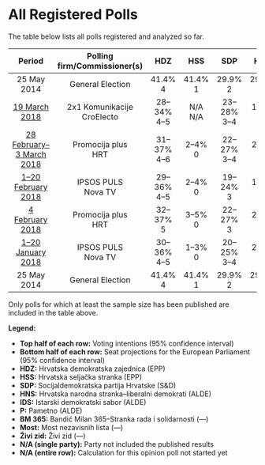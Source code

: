 # All Registered Polls

The table below lists all polls registered and analyzed so far.

| Period     | Polling firm/Commissioner(s) | HDZ | HSS | SDP | HNS | IDS | P | BM 365 | Most | Živi zid |
|:----------:|:----------------------------:|:--:|:--:|:--:|:--:|:--:|:--:|:--:|:--:|:--:|
| 25 May 2014 | General Election | 41.4% <br> 4 | 41.4% <br> 1 | 29.9% <br> 2 | 29.9% <br> 1 | 29.9% <br> 1 | 0.0% <br> 0 | 0.0% <br> 0 | 0.0% <br> 0 | 0.0% <br> 0 |
| [19 March 2018](2018-03-19-2x1Komunikacije.html) | 2x1 Komunikacije <br> CroElecto | 28–34% <br> 4–5 | N/A <br> N/A | 23–28% <br> 3–4 | 1–2% <br> 0 | 1–3% <br> 0 | N/A <br> N/A | 1–2% <br> 0 | 7–11% <br> 1 | 11–15% <br> 1–2 |
| [28 February–3 March 2018](2018-03-03-Promocijaplus.html) | Promocija plus <br> HRT | 31–37% <br> 4–6 | 2–4% <br> 0 | 22–27% <br> 3–4 | 2–3% <br> 0 | 1–3% <br> 0 | 1–3% <br> 0 | 2–4% <br> 0 | 7–10% <br> 1 | 11–15% <br> 1–2 |
| [1–20 February 2018](2018-02-20-IPSOSPULS.html) | IPSOS PULS <br> Nova TV | 29–36% <br> 4–5 | 2–4% <br> 0 | 19–24% <br> 3 | 1–3% <br> 0 | 2–4% <br> 0 | 3–5% <br> 0 | 2–5% <br> 0 | 6–9% <br> 1 | 11–16% <br> 2 |
| [4 February 2018](2018-02-04-Promocijaplus.html) | Promocija plus <br> HRT | 32–37% <br> 5 | 3–5% <br> 0 | 22–27% <br> 3 | 2–3% <br> 0 | 1–2% <br> 0 | 1–2% <br> 0 | 2–4% <br> 0 | 6–9% <br> 1 | 12–16% <br> 2 |
| [1–20 January 2018](2018-01-20-IPSOSPULS.html) | IPSOS PULS <br> Nova TV | 30–36% <br> 4–5 | 1–3% <br> 0 | 20–25% <br> 3–4 | 2–4% <br> 0 | 2–4% <br> 0 | 2–4% <br> 0 | 3–5% <br> 0 | 6–9% <br> 0–1 | 12–17% <br> 1–2 |
| 25 May 2014 | General Election | 41.4% <br> 4 | 41.4% <br> 1 | 29.9% <br> 2 | 29.9% <br> 1 | 29.9% <br> 1 | 0.0% <br> 0 | 0.0% <br> 0 | 0.0% <br> 0 | 0.0% <br> 0 |

Only polls for which at least the sample size has been published are included in the table above.

**Legend:**
+ **Top half of each row:** Voting intentions (95% confidence interval)
+ **Bottom half of each row:** Seat projections for the European Parliament (95% confidence interval)
+ **HDZ:** Hrvatska demokratska zajednica (EPP)
+ **HSS:** Hrvatska seljačka stranka (EPP)
+ **SDP:** Socijaldemokratska partija Hrvatske (S&D)
+ **HNS:** Hrvatska narodna stranka–liberalni demokrati (ALDE)
+ **IDS:** Istarski demokratski sabor (ALDE)
+ **P:** Pametno (ALDE)
+ **BM 365:** Bandić Milan 365–Stranka rada i solidarnosti (—)
+ **Most:** Most nezavisnih lista (—)
+ **Živi zid:** Živi zid (—)
+ **N/A (single party):** Party not included the published results
+ **N/A (entire row):** Calculation for this opinion poll not started yet

